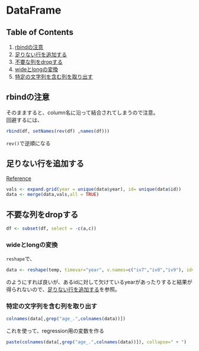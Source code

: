 # DataFrame

## Table of Contents
1. [rbindの注意](#rbindの注意)
2. [足りない行を追加する](#足りない行を追加する)
3. [不要な列をdropする](#不要な列をdropする)
4. [wideとlongの変換](#wideとlongの変換)
5. [特定の文字列を含む列を取り出す](#特定の文字列を含む列を取り出す)

## rbindの注意
そのまますると、column名に沿って結合されてしまうので注意。  
回避するには、
```r
rbind(df, setNames(rev(df) ,names(df)))
```
`rev()`で逆順になる

## 足りない行を追加する
[Reference](http://stackoverflow.com/questions/9996452/r-find-and-add-missing-non-existing-rows-in-time-related-data-frame)
```r
vals <- expand.grid(year = unique(data$year), id= unique(data$id))
data <- merge(data,vals,all = TRUE)
```
## 不要な列をdropする
```r
df <- subset(df, select = -c(a,c))
```

### wideとlongの変換
`reshape`で、
```r
data <- reshape(temp, timevar="year", v.names=c("iv7","iv8","iv9"), idvar="id", direction="wide")
```
のようにすれば良いが、あるidに対して欠けているyearがあったりすると結果が得られないので、[足りない行を追加する](#足りない行を追加する)を参照。

### 特定の文字列を含む列を取り出す
```r
colnames(data[,grep("age_.",colnames(data))])
```
これを使って、regression用の変数を作る
```r
paste(colnames(data[,grep("age_.",colnames(data))]), collapse=" + ")
```
